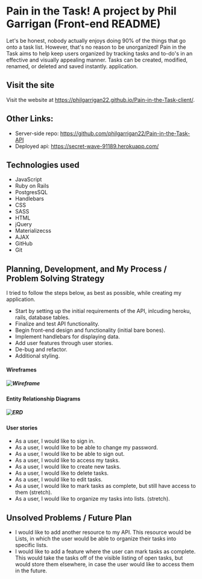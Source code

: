 # Pain in the Task! A project by Phil Garrigan (Front-end README)

Let's be honest, nobody actually enjoys doing 90% of the things that go onto a task list. However, that's no reason to be unorganized! Pain in the Task aims to help keep users organized by tracking tasks and to-do's in an effective and visually appealing manner. Tasks can be created, modified, renamed, or deleted and saved instantly. application.

## Visit the site

Visit the website at https://philgarrigan22.github.io/Pain-in-the-Task-client/.

## Other Links:
+ Server-side repo: https://github.com/philgarrigan22/Pain-in-the-Task-API
+ Deployed api: https://secret-wave-91189.herokuapp.com/

## Technologies used

+ JavaScript
+ Ruby on Rails
+ PostgresSQL
+ Handlebars
+ CSS
+ SASS
+ HTML
+ jQuery
+ Materializecss
+ AJAX
+ GitHub
+ Git

## Planning, Development, and My Process / Problem Solving Strategy
I tried to follow the steps below, as best as possible, while creating my application.

+ Start by setting up the initial requirements of the API, inlcuding heroku, rails, database tables.
+ Finalize and test API functionality.
+ Begin front-end design and functionality (initial bare bones).
+ Implement handlebars for displaying data.
+ Add user features through user stories.
+ De-bug and refactor.
+ Additional styling.

#### Wireframes
##### ![Wireframe](https://i.imgur.com/Y1FgJEB.jpg)

#### Entity Relationship Diagrams
##### ![ERD](https://i.imgur.com/RjN9TmM.jpg?1)

#### User stories
+ As a user, I would like to sign in.
+ As a user, I would like to be able to change my password.
+ As a user, I would like to be able to sign out.
+ As a user, I would like to access my tasks.
+ As a user, I would like to create new tasks.
+ As a user, I would like to delete tasks.
+ As a user, I would like to edit tasks.
+ As a user, I would like to mark tasks as complete, but still have access to them (stretch).
+ As a user, I would like to organize my tasks into lists. (stretch).

## Unsolved Problems / Future Plan

+ I would like to add another resource to my API. This resource would be Lists, in which the user would be able to organize their tasks into specific lists.
+ I would like to add a feature where the user can mark tasks as complete. This would take the tasks off of the visible listing of open tasks, but would store them elsewhere, in case the user would like to access them in the future.
